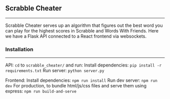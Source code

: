 ## Scrabble Cheater
------

Scrabble Cheater serves up an algorithm that figures out the best word you can play for the highest scores in Scrabble and Words With Friends. Here we have a Flask API connected to a React frontend via websockets.

### Installation
------
API:
`cd` to `scrabble_cheater/` and run:
Install dependencies: `pip install -r requirements.txt`
Run server: `python server.py`

Frontend:
Install dependencies: `npm run install`
Run dev server: `npm run dev`
For production, to bundle html/js/css files and serve them using express: 
`npm run build-and-serve`